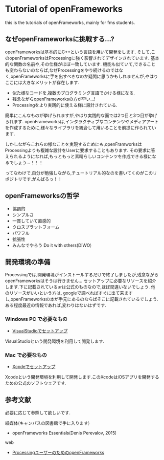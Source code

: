 # Tutorial of openFrameworks

this is the tutorials of openFrameworks, mainly for fms students.

## なぜopenFrameworksに挑戦する...?

openFrameworksは基本的にC++という言語を用いて開発をします. そして,このopenFrameworksはProcessingに強く影響されてデザインされています. 基本的な関数の名前や,その仕様がほぼ一致しています. 機能も似ていて,できることも変わらないのならば,なぜProcessingをやり続けるのではなく,openFrameworksに手を出すべきなのか疑問に思うかもしれませんが,やはりここには大きなメリットが存在します.

* 似た様なコードを,複数のプログラミング言語でかける様になる.
* 残念ながらopenFrameworksの方が早い...!
* Processingをより実践的に使える様に設計されている.

簡単にこんなものが挙げられますが,やはり実践的な面では2つ目と3つ目が挙げられます.
openFrameworksは,インタラクティブなコンテンツやメディアアートを作成するために,様々なライブラリを統合して用いることを前提に作られています.

しかしながらこれらの様なことを実現するためにも,openFramworksはProcessingよりも複雑な設計をUserに要求することもあります. その要求に答えられるようになれば,もっともっと素晴らしいコンテンツを作成できる様になるでしょう...！！！

ってなわけで,自分が勉強しながら,チュートリアル的なのを書いてくのがこのリポジトリです.がんばろっ！！

## openFrameworksの哲学

* 協調的
* シンプルさ
* 一貫していて直感的
* クロスプラットフォーム
* パワフル
* 拡張性
* みんなでやろう Do it with others(DIWO)

## 開発環境の準備

Processingでは,開発環境がインストールするだけで終了しましたが,残念ながらopenFrameworksはそうは行きません...
セットアップに必要なリソースを紹介します.下に記載されているurは公式のものなので,ほぼ間違いないでしょう. 他のリソースがいいという方は, googleで調べればすぐに出て来ますし,openFrameworksの本が手元にあるのならばそこに記載されているでしょう. ある程度最近の情報であれば,変わりはないはずです.


### Windows PC で必要なもの

* [VisualStudioでセットアップ](http://openframeworks.cc/ja/setup/vs/)

VisualStudioという開発環境を利用して開発します.

### Mac で必要なもの

* [Xcodeでセットアップ](http://openframeworks.cc/js/setup/xcode/)

Xcodeという開発環境を利用して開発します.このXcodeはiOSアプリを開発するための公式のソフトウェアです.
## 参考文献

必要に応じて参照して欲しいです.

紙媒体(キャンパスの図書館で手に入ります)

* openFrameworks Essentials(Denis Perevalov, 2015)

web

* [ProcessingユーザーのためのopenFrameworks](http://openframeworks.jp/tutorials/firstSteps/002_openFrameworks_for_processing_users.html)

